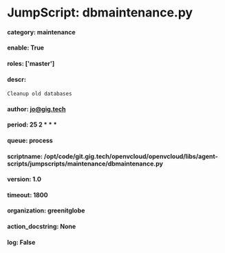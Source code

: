 
# JumpScript: dbmaintenance.py
        
#### category: maintenance
#### enable: True
#### roles: ['master']
#### descr: 
```
Cleanup old databases

```
#### author: jo@gig.tech
#### period: 25 2 * * *
#### queue: process
#### scriptname: /opt/code/git.gig.tech/openvcloud/openvcloud/libs/agent-scripts/jumpscripts/maintenance/dbmaintenance.py
#### version: 1.0
#### timeout: 1800
#### organization: greenitglobe
#### action_docstring: None
#### log: False